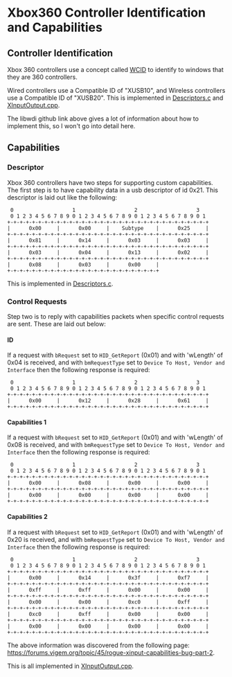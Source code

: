 # Xbox360 Controller Identification and Capabilities
## Controller Identification
Xbox 360 controllers use a concept called [WCID](https://github.com/pbatard/libwdi/wiki/WCID-Devices) to identify to windows that they are 360 controllers. 

Wired controllers use a Compatible ID of "XUSB10", and Wireless controllers use a Compatible ID of "XUSB20". 
This is implemented in [Descriptors.c](/src/shared/lufa/Descriptors.c) and [XInputOutput.cpp](/src/shared/controller/output/XInputOutput.cpp). 

The libwdi github link above gives a lot of information about how to implement this, so I won't go into detail here.
## Capabilities
### Descriptor
Xbox 360 controllers have two steps for supporting custom capabilities. The first step is to have capability data in a usb descriptor of id 0x21.
This descriptor is laid out like the following:
```
 0                   1                   2                   3  
 0 1 2 3 4 5 6 7 8 9 0 1 2 3 4 5 6 7 8 9 0 1 2 3 4 5 6 7 8 9 0 1
+-+-+-+-+-+-+-+-+-+-+-+-+-+-+-+-+-+-+-+-+-+-+-+-+-+-+-+-+-+-+-+-+
|      0x00     |      0x00     |    Subtype    |      0x25     |
+-+-+-+-+-+-+-+-+-+-+-+-+-+-+-+-+-+-+-+-+-+-+-+-+-+-+-+-+-+-+-+-+
|      0x81     |      0x14     |      0x03     |      0x03     |
+-+-+-+-+-+-+-+-+-+-+-+-+-+-+-+-+-+-+-+-+-+-+-+-+-+-+-+-+-+-+-+-+
|      0x03     |      0x04     |      0x13     |      0x02     |
+-+-+-+-+-+-+-+-+-+-+-+-+-+-+-+-+-+-+-+-+-+-+-+-+-+-+-+-+-+-+-+-+
|      0x08     |      0x03     |      0x00     |
+-+-+-+-+-+-+-+-+-+-+-+-+-+-+-+-+-+-+-+-+-+-+-+-+
```
This is implemented in [Descriptors.c](../src/shared/output/usb/Descriptors.c). 
### Control Requests
Step two is to reply with capabilities packets when specific control requests are sent. These are laid out below:
#### ID
If a request with `bRequest` set to `HID_GetReport` (0x01) and with 'wLength' of 0x04 is received, and with `bmRequestType` set to `Device To Host, Vendor and Interface` then the following response is required:
```
 0                   1                   2                   3  
 0 1 2 3 4 5 6 7 8 9 0 1 2 3 4 5 6 7 8 9 0 1 2 3 4 5 6 7 8 9 0 1
+-+-+-+-+-+-+-+-+-+-+-+-+-+-+-+-+-+-+-+-+-+-+-+-+-+-+-+-+-+-+-+-+
|      0x00     |      0x12     |      0x28     |      0x61     |
+-+-+-+-+-+-+-+-+-+-+-+-+-+-+-+-+-+-+-+-+-+-+-+-+-+-+-+-+-+-+-+-+
```

#### Capabilities 1
If a request with `bRequest` set to `HID_GetReport` (0x01) and with 'wLength' of 0x08 is received, and with `bmRequestType` set to `Device To Host, Vendor and Interface` then the following response is required:
```
 0                   1                   2                   3  
 0 1 2 3 4 5 6 7 8 9 0 1 2 3 4 5 6 7 8 9 0 1 2 3 4 5 6 7 8 9 0 1
+-+-+-+-+-+-+-+-+-+-+-+-+-+-+-+-+-+-+-+-+-+-+-+-+-+-+-+-+-+-+-+-+
|      0x00     |      0x08     |      0x00     |      0x00     |
+-+-+-+-+-+-+-+-+-+-+-+-+-+-+-+-+-+-+-+-+-+-+-+-+-+-+-+-+-+-+-+-+
|      0x00     |      0x00     |      0x00     |      0x00     |
+-+-+-+-+-+-+-+-+-+-+-+-+-+-+-+-+-+-+-+-+-+-+-+-+-+-+-+-+-+-+-+-+
```

#### Capabilities 2
If a request with `bRequest` set to `HID_GetReport` (0x01) and with 'wLength' of 0x20 is received, and with `bmRequestType` set to `Device To Host, Vendor and Interface` then the following response is required:
```
 0                   1                   2                   3  
 0 1 2 3 4 5 6 7 8 9 0 1 2 3 4 5 6 7 8 9 0 1 2 3 4 5 6 7 8 9 0 1
+-+-+-+-+-+-+-+-+-+-+-+-+-+-+-+-+-+-+-+-+-+-+-+-+-+-+-+-+-+-+-+-+
|      0x00     |      0x14     |      0x3f     |      0xf7     |
+-+-+-+-+-+-+-+-+-+-+-+-+-+-+-+-+-+-+-+-+-+-+-+-+-+-+-+-+-+-+-+-+
|      0xff     |      0xff     |      0x00     |      0x00     |
+-+-+-+-+-+-+-+-+-+-+-+-+-+-+-+-+-+-+-+-+-+-+-+-+-+-+-+-+-+-+-+-+
|      0x00     |      0x00     |      0xc0     |      0xff     |
+-+-+-+-+-+-+-+-+-+-+-+-+-+-+-+-+-+-+-+-+-+-+-+-+-+-+-+-+-+-+-+-+
|      0xc0     |      0xff     |      0x00     |      0x00     |
+-+-+-+-+-+-+-+-+-+-+-+-+-+-+-+-+-+-+-+-+-+-+-+-+-+-+-+-+-+-+-+-+
|      0x00     |      0x00     |      0x00     |      0x00     |
+-+-+-+-+-+-+-+-+-+-+-+-+-+-+-+-+-+-+-+-+-+-+-+-+-+-+-+-+-+-+-+-+
```
The above information was discovered from the following page: https://forums.vigem.org/topic/45/rogue-xinput-capabilities-bug-part-2.

This is all implemented in [XInputOutput.cpp](/src/shared/output/output_xinput.c). 